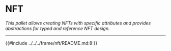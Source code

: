 # NFT

*This pallet allows creating NFTs with specific attributes and provides abstractions for typed and reference NFT design.*

---

{{#include ../../../frame/nft/README.md:8:}}
